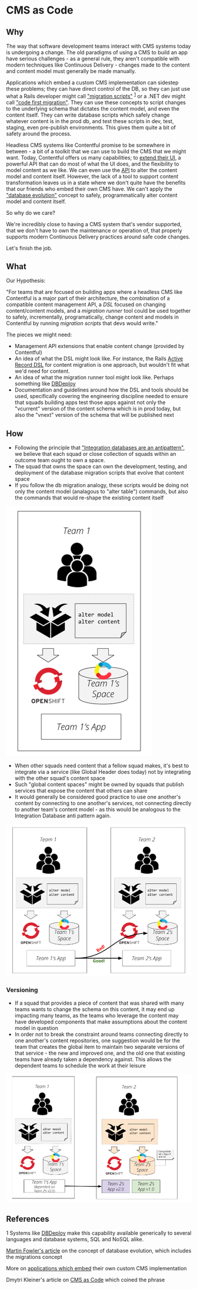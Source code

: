 # CMS as Code

## Why

The way that software development teams interact with CMS systems today is undergoing a change. The old paradigms of using a CMS to build an app have serious challenges - as a general rule, they aren't compatible with modern techniques like Continuous Delivery - changes made to the content and content model must generally be made manually.

Applications which embed a custom CMS implementation can sidestep these problems; they can have direct control of the DB, so they can just use what a Rails developer might call ["migration scripts"](http://guides.rubyonrails.org/active_record_migrations.html) <sup>[1](#dbdeploy)</sup> or a .NET dev might call ["code first migration"](https://weblogs.asp.net/scottgu/using-ef-code-first-with-an-existing-database). They can use these concepts to script changes to the underlying schema that dictates the content model, and even the content itself. They can write database scripts which safely change whatever content is in the prod db, and test these scripts in dev, test, staging, even pre-publish environments. This gives them quite a bit of safety around the process. 

Headless CMS systems like Contentful promise to be somewhere in between - a bit of a toolkit that we can use to build the CMS that we might want. Today, Contentful offers us many capabilities; to [extend their UI](https://www.contentful.com/developers/docs/concepts/uiextensions/), a powerful API that can do most of what the UI does, and the flexibility to model content as we like. We can even use the [API](https://www.contentful.com/developers/docs/references/content-management-api/) to alter the content model and content itself. However, the lack of a tool to support content transformation leaves us in a state where we don't quite have the benefits that our friends who embed their own CMS have. We can't apply the ["database evolution"](https://martinfowler.com/articles/evodb.html) concept to safely, programmatically alter content model and content itself.

So why do we care?

We're incredibly close to having a CMS system that's vendor supported, that we don't have to own the maintenance or operation of, that properly supports modern Continuous Delivery practices around safe code changes.

Let's finish the job.

## What

Our Hypothesis:

"For teams that are focused on building apps where a headless CMS like Contentful is a major part of their architecture, the combination of a compatible content management API, a *DSL* focused on changing content/content models, and a *migration runner* tool could be used together to safely, incrementally, programatically, change content and models in Contentful by running *migration scripts* that devs would write."

The pieces we might need:
 - Management API extensions that enable content change (provided by Contentful)
 - An idea of what the DSL might look like. For instance, the Rails [Active Record DSL](http://edgeguides.rubyonrails.org/active_record_migrations.html) for content migration is one approach, but wouldn't fit what we'd need for content.
 - An idea of what the migration runner tool might look like. Perhaps something like [DBDeploy](http://dbdeploy.com/)
 - Documentation and guidelines around how the DSL and tools should be used, specifically covering the engineering discipline needed to ensure that squads building apps test those apps against not only the "vcurrent" version of the content schema which is in prod today, but also the "vnext" version of the schema that will be published next

## How

 - Following the principle that ["Integration databases are an antipattern"](https://martinfowler.com/bliki/IntegrationDatabase.html), we believe that each squad or close collection of squads within an outcome team ought to own a space. 
 - The squad that owns the space can own the development, testing, and deployment of the database migration scripts that evolve that content space
 - If you follow the db migration analogy, these scripts would be doing not only the content model (analagous to "alter table") commands, but also the commands that would re-shape the existing content itself 

![Image of how a squad might work with CMS as code](cms-as-code-one-squad.png)

 - When other squads need content that a fellow squad makes, it's best to integrate via a service (like Global Header does today) not by integrating with the other squad's content space
 - Such "global content spaces" might be owned by squads that publish services that expose the content that others can share
 - It would generally be considered good practice to use one another's content by connecting to one another's services, not connecting directly to another team's content model - as this would be analogous to the Integration Database anti pattern again.

 ![Image of how two squads who depend on one another's content might work with CMS as code](cms-as-code-two-squads.png)

### Versioning

 - If a squad that provides a piece of content that was shared with many teams wants to change the schema on this content, it may end up impacting many teams, as the teams who leverage the content may have developed components that make assumptions about the content model in question
 - In order not to break the constraint around teams connecting directly to one another's content repositories, one suggestion would be for the team that creates the global item to maintain two separate versions of that service - the new and improved one, and the old one that existing teams have already taken a dependency against. This allows the dependent teams to schedule the work at their leisure

 ![Image of how a team can create two versions of a service](cms-as-code-versioning.png)

## References

<a name="#dbdeploy">1</a> Systems like [DBDeploy](http://dbdeploy.com/) make this capability available generically to several languages and database systems, SQL and NoSQL alike.
 
[Martin Fowler's article](https://martinfowler.com/articles/evodb.html) on the concept of database evolution, which includes the migrations concept

More on [applications which embed](https://martinfowler.com/articles/two-stack-cms/) their own custom CMS implementation

Dmytri Kleiner's article on [CMS as Code](https://www.contentful.com/r/knowledgebase/cms-as-code/)  which coined the phrase
